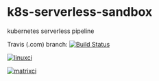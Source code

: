 # k8s-serverless-sandbox
kubernetes serverless  pipeline

Travis (.com) branch:
[![Build Status](https://travis-ci.com/githubfoam/k8s-serverless-sandbox.svg?branch=master)](https://travis-ci.com/githubfoam/k8s-serverless-sandbox)  


[![linuxci](https://github.com/githubfoam/k8s-serverless-sandbox/workflows/linuxci/badge.svg)](https://github.com/githubfoam/k8s-serverless-sandbox/actions?query=workflow%3A%linuxci%22+branch%3Adev)

[![matrixci](https://github.com/githubfoam/k8s-serverless-sandbox/workflows/matrixci/badge.svg)](https://github.com/githubfoam/k8s-serverless-sandbox/actions?query=workflow%3A%matrixci%22+branch%3Adev)

~~~~

~~~~
